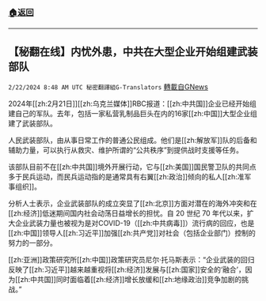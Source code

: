 ###  [:house:返回](README.md)
---


## 【秘翻在线】内忧外患，中共在大型企业开始组建武装部队
`2/22/2024 8:48 AM UTC 秘密翻譯組G-Translators` [轉載自GNews](https://gnews.org/articles/2331573)

2024年[[zh:2月21日]][[zh:乌克兰媒体]]RBC报道：[[zh:中共国]]企业已经开始组建自己的军队。去年，包括一家私营乳制品巨头在内的16家[[zh:中国]]大型企业组建了武装部队。

人民武装部队，由从事日常工作的普通公民组成。他们是[[zh:解放军]]队的后备和辅助力量，可以执行从救灾、维护所谓的“公共秩序”到提供战时支援等任务。

该部队目前不在[[zh:中共国]]境外开展行动，它与[[zh:美国]]国民警卫队的共同点多于民兵运动，而民兵运动指的是通常具有右翼[[zh:政治]]倾向的私人[[zh:准军事组织]]。

分析人士表示，企业武装部队的成立突显了[[zh:北京]]方面对潜在的海外冲突和在[[zh:经济]]低迷期间国内社会动荡日益增长的担忧。自 20 世纪 70 年代以来，扩大企业武装力量也被视为是对COVID-19（[[zh:中共病毒]]）流行病的回应，也是[[zh:中国]]领导人[[zh:习近平]]加强[[zh:共产党]]对社会（包括企业部门）控制的努力的一部分。

[[zh:亚洲]]政策研究所[[zh:中国]]政策研究员尼尔·托马斯表示：“企业武装的回归反映了[[zh:习近平]]越来越重视将[[zh:经济]]发展与[[zh:国家]]安全的‘融合’，因为[[zh:中共国]]同时面临着[[zh:经济]]增长放缓和[[zh:地缘政治]]竞争加剧的挑战。”
